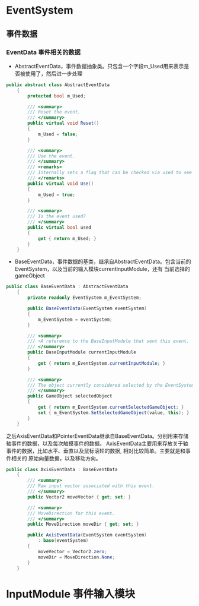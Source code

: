 # EventSystem
## 事件数据
### EventData 事件相关的数据
* AbstractEventData，事件数据抽象类。只包含一个字段m_Used用来表示是否被使用了，然后进一步处理
```C#
public abstract class AbstractEventData
    {
        protected bool m_Used;

        /// <summary>
        /// Reset the event.
        /// </summary>
        public virtual void Reset()
        {
            m_Used = false;
        }

        /// <summary>
        /// Use the event.
        /// </summary>
        /// <remarks>
        /// Internally sets a flag that can be checked via used to see if further processing should happen.
        /// </remarks>
        public virtual void Use()
        {
            m_Used = true;
        }

        /// <summary>
        /// Is the event used?
        /// </summary>
        public virtual bool used
        {
            get { return m_Used; }
        }
    }
```
* BaseEventData，事件数据的基类，继承自AbstractEventData。包含当前的EventSystem，以及当前的输入模块currentInputModule，还有
当前选择的gameObject
```C#
public class BaseEventData : AbstractEventData
    {
        private readonly EventSystem m_EventSystem;

        public BaseEventData(EventSystem eventSystem)
        {
            m_EventSystem = eventSystem;
        }

        /// <summary>
        /// >A reference to the BaseInputModule that sent this event.
        /// </summary>
        public BaseInputModule currentInputModule
        {
            get { return m_EventSystem.currentInputModule; }
        }

        /// <summary>
        /// The object currently considered selected by the EventSystem.
        /// </summary>
        public GameObject selectedObject
        {
            get { return m_EventSystem.currentSelectedGameObject; }
            set { m_EventSystem.SetSelectedGameObject(value, this); }
        }
    }
```
之后AxisEventData和PointerEventData继承自BaseEventData。分别用来存储轴事件的数据，以及每次触摸事件的数据。
AxisEventData主要用来存放关于轴事件的数据，比如水平、垂直以及鼠标滚轮的数据, 相对比较简单。主要就是和事件相关的
原始向量数据，以及移动方向。
```c#
public class AxisEventData : BaseEventData
    {
        /// <summary>
        /// Raw input vector associated with this event.
        /// </summary>
        public Vector2 moveVector { get; set; }

        /// <summary>
        /// MoveDirection for this event.
        /// </summary>
        public MoveDirection moveDir { get; set; }

        public AxisEventData(EventSystem eventSystem)
            : base(eventSystem)
        {
            moveVector = Vector2.zero;
            moveDir = MoveDirection.None;
        }
    }
```

# InputModule 事件输入模块
